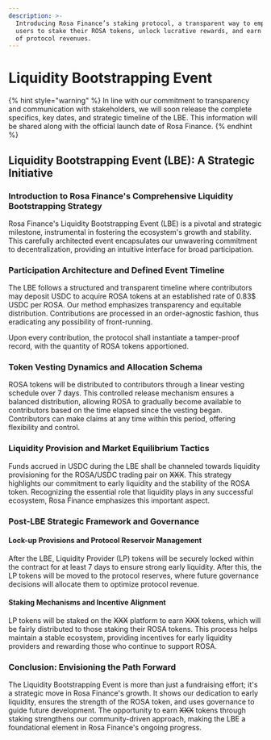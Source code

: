```yaml
---
description: >-
  Introducing Rosa Finance’s staking protocol, a transparent way to empower
  users to stake their ROSA tokens, unlock lucrative rewards, and earn a share
  of protocol revenues.
---
```


# Liquidity Bootstrapping Event

{% hint style="warning" %}
In line with our commitment to transparency and communication with stakeholders, we will soon release the complete specifics, key dates, and strategic timeline of the LBE. This information will be shared along with the official launch date of Rosa Finance.
{% endhint %}

## **Liquidity Bootstrapping Event (LBE): A Strategic Initiative**

### **Introduction to Rosa Finance's Comprehensive Liquidity Bootstrapping Strategy**

Rosa Finance's Liquidity Bootstrapping Event (LBE) is a pivotal and strategic milestone, instrumental in fostering the ecosystem's growth and stability. This carefully architected event encapsulates our unwavering commitment to decentralization, providing an intuitive interface for broad participation.

### **Participation Architecture and Defined Event Timeline**

The LBE follows a structured and transparent timeline where contributors may deposit USDC to acquire ROSA tokens at an established rate of 0.83$ USDC per ROSA. Our method emphasizes transparency and equitable distribution. Contributions are processed in an order-agnostic fashion, thus eradicating any possibility of front-running.

Upon every contribution, the protocol shall instantiate a tamper-proof record, with the quantity of ROSA tokens apportioned.

### **Token Vesting Dynamics and Allocation Schema**

ROSA tokens will be distributed to contributors through a linear vesting schedule over 7 days. This controlled release mechanism ensures a balanced distribution, allowing ROSA to gradually become available to contributors based on the time elapsed since the vesting began. Contributors can make claims at any time within this period, offering flexibility and control.

### **Liquidity Provision and Market Equilibrium Tactics**

Funds accrued in USDC during the LBE shall be channeled towards liquidity provisioning for the ROSA/USDC trading pair on ~~XXX~~. This strategy highlights our commitment to early liquidity and the stability of the ROSA token. Recognizing the essential role that liquidity plays in any successful ecosystem, Rosa Finance emphasizes this important aspect.

### **Post-LBE Strategic Framework and Governance**

#### **Lock-up Provisions and Protocol Reservoir Management**

After the LBE, Liquidity Provider (LP) tokens will be securely locked within the contract for at least 7 days to ensure strong early liquidity. After this, the LP tokens will be moved to the protocol reserves, where future governance decisions will allocate them to optimize protocol revenue.

#### **Staking Mechanisms and Incentive Alignment**

LP tokens will be staked on the ~~XXX~~ platform to earn ~~XXX~~ tokens, which will be fairly distributed to those staking their ROSA tokens. This process helps maintain a stable ecosystem, providing incentives for early liquidity providers and rewarding those who continue to support ROSA.

### **Conclusion: Envisioning the Path Forward**

The Liquidity Bootstrapping Event is more than just a fundraising effort; it's a strategic move in Rosa Finance's growth. It shows our dedication to early liquidity, ensures the strength of the ROSA token, and uses governance to guide future development. The opportunity to earn ~~XXX~~ tokens through staking strengthens our community-driven approach, making the LBE a foundational element in Rosa Finance's ongoing progress.
